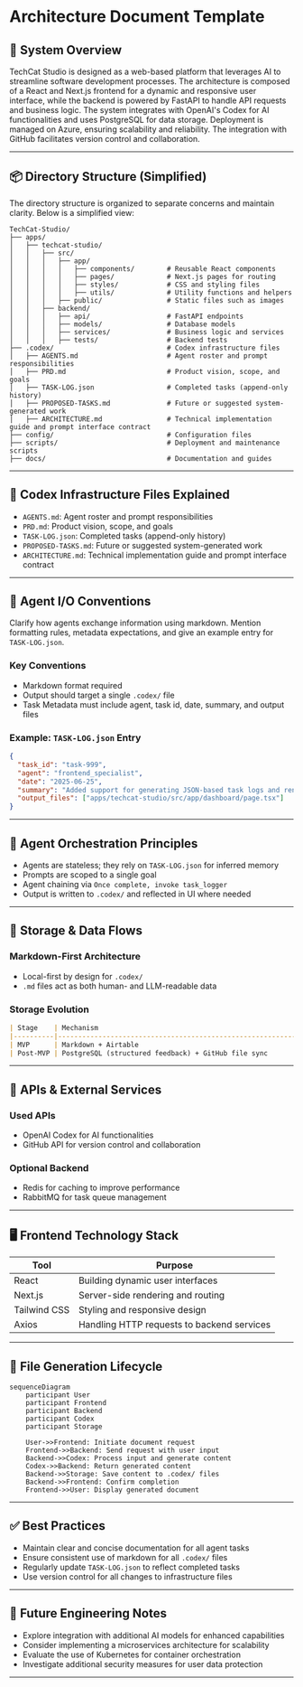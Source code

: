 # Architecture Document Template

## 🧱 System Overview
TechCat Studio is designed as a web-based platform that leverages AI to streamline software development processes. The architecture is composed of a React and Next.js frontend for a dynamic and responsive user interface, while the backend is powered by FastAPI to handle API requests and business logic. The system integrates with OpenAI's Codex for AI functionalities and uses PostgreSQL for data storage. Deployment is managed on Azure, ensuring scalability and reliability. The integration with GitHub facilitates version control and collaboration.

---

## 📦 Directory Structure (Simplified)
The directory structure is organized to separate concerns and maintain clarity. Below is a simplified view:

```plaintext
TechCat-Studio/
├── apps/
│   ├── techcat-studio/
│   │   ├── src/
│   │   │   ├── app/
│   │   │   │   ├── components/        # Reusable React components
│   │   │   │   ├── pages/             # Next.js pages for routing
│   │   │   │   ├── styles/            # CSS and styling files
│   │   │   │   ├── utils/             # Utility functions and helpers
│   │   │   ├── public/                # Static files such as images
│   │   ├── backend/
│   │   │   ├── api/                   # FastAPI endpoints
│   │   │   ├── models/                # Database models
│   │   │   ├── services/              # Business logic and services
│   │   │   ├── tests/                 # Backend tests
├── .codex/                            # Codex infrastructure files
│   ├── AGENTS.md                      # Agent roster and prompt responsibilities
│   ├── PRD.md                         # Product vision, scope, and goals
│   ├── TASK-LOG.json                  # Completed tasks (append-only history)
│   ├── PROPOSED-TASKS.md              # Future or suggested system-generated work
│   ├── ARCHITECTURE.md                # Technical implementation guide and prompt interface contract
├── config/                            # Configuration files
├── scripts/                           # Deployment and maintenance scripts
├── docs/                              # Documentation and guides
```

---

## 🧱 Codex Infrastructure Files Explained
- `AGENTS.md`: Agent roster and prompt responsibilities
- `PRD.md`: Product vision, scope, and goals
- `TASK-LOG.json`: Completed tasks (append-only history)
- `PROPOSED-TASKS.md`: Future or suggested system-generated work
- `ARCHITECTURE.md`: Technical implementation guide and prompt interface contract

---

## 🤖 Agent I/O Conventions
Clarify how agents exchange information using markdown. Mention formatting rules, metadata expectations, and give an example entry for `TASK-LOG.json`.

### Key Conventions
- Markdown format required
- Output should target a single `.codex/` file
- Task Metadata must include agent, task id, date, summary, and output files

### Example: `TASK-LOG.json` Entry
```json
{
  "task_id": "task-999",
  "agent": "frontend_specialist",
  "date": "2025-06-25",
  "summary": "Added support for generating JSON-based task logs and rendering them in dashboard.",
  "output_files": ["apps/techcat-studio/src/app/dashboard/page.tsx"]
}
```

---

## 🧠 Agent Orchestration Principles
- Agents are stateless; they rely on `TASK-LOG.json` for inferred memory
- Prompts are scoped to a single goal
- Agent chaining via `Once complete, invoke task_logger`
- Output is written to `.codex/` and reflected in UI where needed

---

## 💃 Storage & Data Flows

### Markdown-First Architecture
- Local-first by design for `.codex/`
- `.md` files act as both human- and LLM-readable data

### Storage Evolution
```markdown
| Stage    | Mechanism                                                    |
|----------|--------------------------------------------------------------|
| MVP      | Markdown + Airtable                                          |
| Post-MVP | PostgreSQL (structured feedback) + GitHub file sync          |
```

---

## 📡 APIs & External Services

### Used APIs
- OpenAI Codex for AI functionalities
- GitHub API for version control and collaboration

### Optional Backend
- Redis for caching to improve performance
- RabbitMQ for task queue management

---

## 🖥 Frontend Technology Stack
| Tool     | Purpose                                      |
|----------|----------------------------------------------|
| React    | Building dynamic user interfaces             |
| Next.js  | Server-side rendering and routing            |
| Tailwind CSS | Styling and responsive design            |
| Axios    | Handling HTTP requests to backend services   |

---

## 🔄 File Generation Lifecycle
```mermaid
sequenceDiagram
    participant User
    participant Frontend
    participant Backend
    participant Codex
    participant Storage

    User->>Frontend: Initiate document request
    Frontend->>Backend: Send request with user input
    Backend->>Codex: Process input and generate content
    Codex->>Backend: Return generated content
    Backend->>Storage: Save content to .codex/ files
    Backend->>Frontend: Confirm completion
    Frontend->>User: Display generated document
```

---

## ✅ Best Practices
- Maintain clear and concise documentation for all agent tasks
- Ensure consistent use of markdown for all `.codex/` files
- Regularly update `TASK-LOG.json` to reflect completed tasks
- Use version control for all changes to infrastructure files

---

## 🚧 Future Engineering Notes
- Explore integration with additional AI models for enhanced capabilities
- Consider implementing a microservices architecture for scalability
- Evaluate the use of Kubernetes for container orchestration
- Investigate additional security measures for user data protection

---
